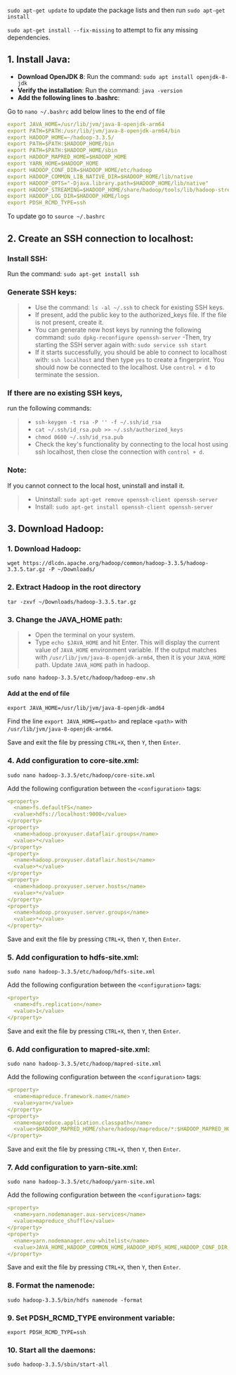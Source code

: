 `sudo apt-get update` to update the package lists and then run `sudo apt-get install`

`sudo apt-get install --fix-missing` to attempt to fix any missing dependencies.

## 1. Install Java:
* **Download OpenJDK 8**: Run the command: `sudo apt install openjdk-8-jdk`
* **Verify the installation**: Run the command: `java -version`
* **Add the following lines to .bashrc**:

Go to `nano ~/.bashrc`
add below lines to the end of file
```yaml
export JAVA_HOME=/usr/lib/jvm/java-8-openjdk-arm64
export PATH=$PATH:/usr/lib/jvm/java-8-openjdk-arm64/bin
export HADOOP_HOME=~/hadoop-3.3.5/
export PATH=$PATH:$HADOOP_HOME/bin
export PATH=$PATH:$HADOOP_HOME/sbin
export HADOOP_MAPRED_HOME=$HADOOP_HOME
export YARN_HOME=$HADOOP_HOME
export HADOOP_CONF_DIR=$HADOOP_HOME/etc/hadoop
export HADOOP_COMMON_LIB_NATIVE_DIR=$HADOOP_HOME/lib/native
export HADOOP_OPTS="-Djava.library.path=$HADOOP_HOME/lib/native"
export HADOOP_STREAMING=$HADOOP_HOME/share/hadoop/tools/lib/hadoop-streaming-3.3.5.jar
export HADOOP_LOG_DIR=$HADOOP_HOME/logs
export PDSH_RCMD_TYPE=ssh
```

To update go to `source ~/.bashrc`
## 2. Create an SSH connection to localhost:
### Install SSH: 
Run the command: `sudo apt-get install ssh`
### Generate SSH keys:
>- Use the command: `ls -al ~/.ssh` to check for existing SSH keys.
>- If present, add the public key to the authorized_keys file. If the file is not present, create it.
>- You can generate new host keys by running the following command: `sudo dpkg-reconfigure openssh-server`
>-Then, try starting the SSH server again with: `sudo service ssh start`
>- If it starts successfully, you should be able to connect to localhost with: `ssh localhost` and then type `yes` to create a fingerprint.
  You should now be connected to the localhost.
  Use `control + d` to terminate the session.
### If there are no existing SSH keys, 
run the following commands:
>- `ssh-keygen -t rsa -P '' -f ~/.ssh/id_rsa`
>- `cat ~/.ssh/id_rsa.pub >> ~/.ssh/authorized_keys`
>- `chmod 0600 ~/.ssh/id_rsa.pub`
>- Check the key's functionality by connecting to the local host using ssh localhost, then close the connection with `control + d`.
### Note:
If you cannot connect to the local host, uninstall and install it.
>- Uninstall: `sudo apt-get remove openssh-client openssh-server`
>- Install: `sudo apt-get install openssh-client openssh-server`
## 3. Download Hadoop:
### 1. Download Hadoop:
`wget https://dlcdn.apache.org/hadoop/common/hadoop-3.3.5/hadoop-3.3.5.tar.gz -P ~/Downloads/`
### 2.  Extract Hadoop in the root directory
`tar -zxvf ~/Downloads/hadoop-3.3.5.tar.gz`

### 3. Change the JAVA_HOME path:
>* Open the terminal on your system.
>* Type `echo $JAVA_HOME` and hit Enter. This will display the current value of `JAVA_HOME` environment variable.
> If the output matches with `/usr/lib/jvm/java-8-openjdk-arm64`, then it is your `JAVA_HOME` path. 
Update `JAVA_HOME` path in hadoop. 

`sudo nano hadoop-3.3.5/etc/hadoop/hadoop-env.sh`

#### Add at the end of file
`export JAVA_HOME=/usr/lib/jvm/java-8-openjdk-amd64`

Find the line `export JAVA_HOME=<path>` and replace `<path>` with `/usr/lib/jvm/java-8-openjdk-arm64`.

Save and exit the file by pressing `CTRL+X`, then `Y`, then `Enter`.
### 4. Add configuration to core-site.xml:

`sudo nano hadoop-3.3.5/etc/hadoop/core-site.xml`

Add the following configuration between the `<configuration>` tags:
  ```yaml
  <property>
    <name>fs.defaultFS</name>
    <value>hdfs://localhost:9000</value>
</property>
<property>
    <name>hadoop.proxyuser.dataflair.groups</name>
    <value>*</value>
</property>
<property>
    <name>hadoop.proxyuser.dataflair.hosts</name>
    <value>*</value>
</property>
<property>
    <name>hadoop.proxyuser.server.hosts</name>
    <value>*</value>
</property>
<property>
    <name>hadoop.proxyuser.server.groups</name>
    <value>*</value>
</property>

  ```

Save and exit the file by pressing `CTRL+X`, then `Y`, then `Enter`.

### 5. Add configuration to hdfs-site.xml:
`sudo nano hadoop-3.3.5/etc/hadoop/hdfs-site.xml`

Add the following configuration between the `<configuration>` tags:
  ``` yaml
<property>
    <name>dfs.replication</name>
    <value>1</value>
</property>

  ```
Save and exit the file by pressing `CTRL+X`, then `Y`, then `Enter`.
### 6. Add configuration to mapred-site.xml:
`sudo nano hadoop-3.3.5/etc/hadoop/mapred-site.xml`

Add the following configuration between the `<configuration>` tags:
  ``` yaml
<property>
    <name>mapreduce.framework.name</name>
    <value>yarn</value>
</property>
<property>
    <name>mapreduce.application.classpath</name>
    <value>$HADOOP_MAPRED_HOME/share/hadoop/mapreduce/*:$HADOOP_MAPRED_HOME/share/hadoop/mapreduce/lib/*</value>
</property>

  ```
Save and exit the file by pressing `CTRL+X`, then `Y`, then `Enter`.

### 7. Add configuration to yarn-site.xml:
`sudo nano hadoop-3.3.5/etc/hadoop/yarn-site.xml`

Add the following configuration between the `<configuration>` tags:
  ``` yaml
<property>
    <name>yarn.nodemanager.aux-services</name>
    <value>mapreduce_shuffle</value>
</property>
<property>
    <name>yarn.nodemanager.env-whitelist</name>
    <value>JAVA_HOME,HADOOP_COMMON_HOME,HADOOP_HDFS_HOME,HADOOP_CONF_DIR,CLASSPATH_PREPEND_DISTCACHE,HADOOP_YARN_HOME,HADOOP_MAPRED_HOME</value>
</property>

  ```
Save and exit the file by pressing `CTRL+X`, then `Y`, then `Enter`.

### 8. Format the namenode:
`sudo hadoop-3.3.5/bin/hdfs namenode -format`

### 9. Set PDSH_RCMD_TYPE environment variable:
`export PDSH_RCMD_TYPE=ssh`

### 10. Start all the daemons:
`sudo hadoop-3.3.5/sbin/start-all`
